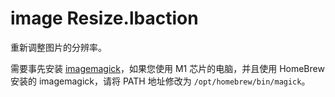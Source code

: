 # image Resize.lbaction

重新调整图片的分辨率。

需要事先安装 [imagemagick](https://www.google.com.hk/url?sa=t&rct=j&q=&esrc=s&source=web&cd=&ved=2ahUKEwiO_Iew66r7AhWdQfUHHVKlA3MQFnoECA8QAQ&url=https%3A%2F%2Fwww.imagemagick.org%2F&usg=AOvVaw2K9e9LxUTmQUcy5gUizL2h)，如果您使用 M1 芯片的电脑，并且使用 HomeBrew 安装的 imagemagick，请将 PATH 地址修改为 `/opt/homebrew/bin/magick`。